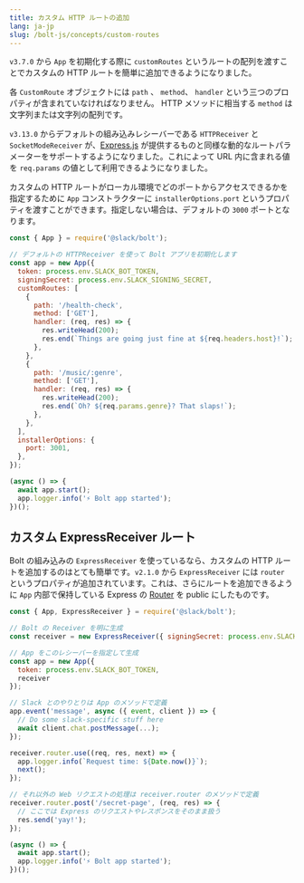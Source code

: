 ```yaml
---
title: カスタム HTTP ルートの追加
lang: ja-jp
slug: /bolt-js/concepts/custom-routes
---
```


`v3.7.0` から `App` を初期化する際に `customRoutes` というルートの配列を渡すことでカスタムの HTTP ルートを簡単に追加できるようになりました。

各 `CustomRoute` オブジェクトには `path` 、 `method`、 `handler` という三つのプロパティが含まれていなければなりません。 HTTP メソッドに相当する `method` は文字列または文字列の配列です。

`v3.13.0` からデフォルトの組み込みレシーバーである `HTTPReceiver` と `SocketModeReceiver` が、[Express.js](https://expressjs.com/en/guide/routing.html#route-parameters) が提供するものと同様な動的なルートパラメーターをサポートするようになりました。これによって URL 内に含まれる値を `req.params` の値として利用できるようになりました。

カスタムの HTTP ルートがローカル環境でどのポートからアクセスできるかを指定するために `App` コンストラクターに `installerOptions.port` というプロパティを渡すことができます。指定しない場合は、デフォルトの `3000` ポートとなります。

```javascript
const { App } = require('@slack/bolt');

// デフォルトの HTTPReceiver を使って Bolt アプリを初期化します
const app = new App({
  token: process.env.SLACK_BOT_TOKEN,
  signingSecret: process.env.SLACK_SIGNING_SECRET,
  customRoutes: [
    {
      path: '/health-check',
      method: ['GET'],
      handler: (req, res) => {
        res.writeHead(200);
        res.end(`Things are going just fine at ${req.headers.host}!`);
      },
    },
    {
      path: '/music/:genre',
      method: ['GET'],
      handler: (req, res) => {
        res.writeHead(200);
        res.end(`Oh? ${req.params.genre}? That slaps!`);
      },
    },
  ],
  installerOptions: {
    port: 3001,
  },
});

(async () => {
  await app.start();
  app.logger.info('⚡️ Bolt app started');
})();
```

## カスタム ExpressReceiver ルート

Bolt の組み込みの `ExpressReceiver` を使っているなら、カスタムの HTTP ルートを追加するのはとても簡単です。`v2.1.0` から `ExpressReceiver` には `router` というプロパティが追加されています。これは、さらにルートを追加できるように `App` 内部で保持している Express の [Router](http://expressjs.com/en/4x/api.html#router) を public にしたものです。

```javascript
const { App, ExpressReceiver } = require('@slack/bolt');

// Bolt の Receiver を明に生成
const receiver = new ExpressReceiver({ signingSecret: process.env.SLACK_SIGNING_SECRET });

// App をこのレシーバーを指定して生成
const app = new App({
  token: process.env.SLACK_BOT_TOKEN,
  receiver
});

// Slack とのやりとりは App のメソッドで定義
app.event('message', async ({ event, client }) => {
  // Do some slack-specific stuff here
  await client.chat.postMessage(...);
});

receiver.router.use((req, res, next) => {
  app.logger.info(`Request time: ${Date.now()}`);
  next();
});

// それ以外の Web リクエストの処理は receiver.router のメソッドで定義
receiver.router.post('/secret-page', (req, res) => {
  // ここでは Express のリクエストやレスポンスをそのまま扱う
  res.send('yay!');
});

(async () => {
  await app.start();
  app.logger.info('⚡️ Bolt app started');
})();
```